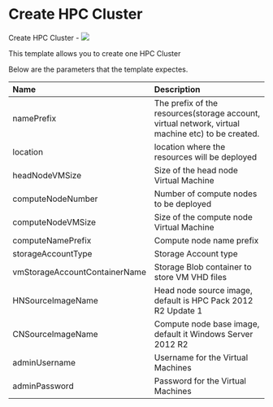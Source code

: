 # Create HPC Cluster

Create HPC Cluster - <a href="https://azuredeploy.net/" target="_blank">
    <img src="http://azuredeploy.net/deploybutton.png"/>
</a>

This template allows you to create one HPC Cluster

Below are the parameters that the template expectes.

| Name   | Description    |
|:--- |:---|
| namePrefix | The prefix of the resources(storage account, virtual network, virtual machine etc) to be created. |
| location | location where the resources will be deployed |
| headNodeVMSize | Size of the head node Virtual Machine |
| computeNodeNumber | Number of compute nodes to be deployed |
| computeNodeVMSize | Size of the compute node Virtual Machine |
| computeNamePrefix | Compute node name prefix |
| storageAccountType | Storage Account type |
| vmStorageAccountContainerName | Storage Blob container to store VM VHD files |
| HNSourceImageName | Head node source image, default is HPC Pack 2012 R2 Update 1 |
| CNSourceImageName | Compute node base image, default it Windows Server 2012 R2 |
| adminUsername  | Username for the Virtual Machines  |
| adminPassword  | Password for the Virtual Machines  |
